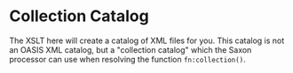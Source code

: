 # Collection Catalog

The XSLT here will create a catalog of XML files for you. This catalog is not an OASIS XML catalog, but a "collection catalog" which the Saxon processor can use when resolving the function `fn:collection()`.